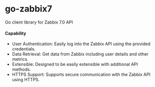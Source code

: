 # go-zabbix7
Go client library for Zabbix 7.0 API

#### Capability
- User Authentication: Easily log into the Zabbix API using the provided credentials.
- Data Retrieval: Get data from Zabbix including user details and other metrics.
- Extensible: Designed to be easily extensible with additional API methods.
- HTTPS Support: Supports secure communication with the Zabbix API using HTTPS.